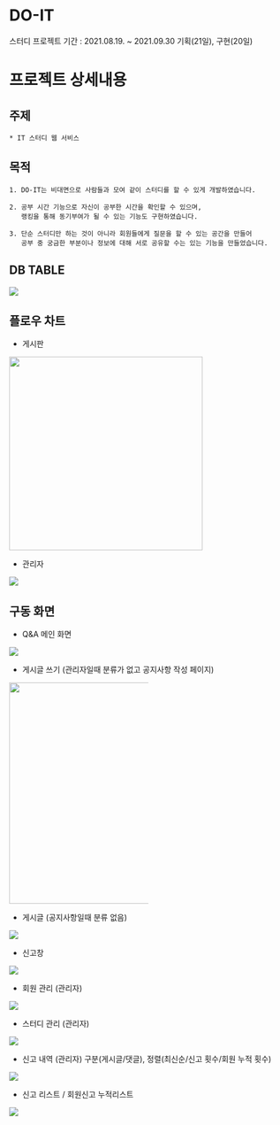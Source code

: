 # DO-IT
스터디 프로젝트
기간 : 2021.08.19. ~ 2021.09.30 기획(21일), 구현(20일)

# 프로젝트 상세내용

## 주제
```
* IT 스터디 웹 서비스
```

## 목적
```
1. DO-IT는 비대면으로 사람들과 모여 같이 스터디를 할 수 있게 개발하였습니다.

2. 공부 시간 기능으로 자신이 공부한 시간을 확인할 수 있으며,
   랭킹을 통해 동기부여가 될 수 있는 기능도 구현하였습니다.
   
3. 단순 스터디만 하는 것이 아니라 회원들에게 질문을 할 수 있는 공간을 만들어
   공부 중 궁금한 부분이나 정보에 대해 서로 공유할 수는 있는 기능을 만들었습니다.
```

## DB TABLE
<img src="https://user-images.githubusercontent.com/59522336/148394448-1a647fcc-ede7-42e9-b86f-5c11987f9afe.png" style="max-width: 100%;">

## 플로우 차트
* 게시판
<img src="https://user-images.githubusercontent.com/59522336/148394611-281bcc0e-1a73-4fdf-b489-b18aaa149b3c.png" style="max-width: 100%;" height="350px">

* 관리자
<img src="https://user-images.githubusercontent.com/59522336/148394714-8c831235-1094-4434-8eac-9a3c59326359.png" style="max-width: 100%;">

## 구동 화면
+ Q&A 메인 화면
<img src="https://user-images.githubusercontent.com/59522336/148397516-9088011c-30cd-4d64-9744-5c81f9380f0c.png" style="max-width: 100%;">

<br>

+ 게시글 쓰기 (관리자일때 분류가 없고 공지사항 작성 페이지)
<img src="https://user-images.githubusercontent.com/59522336/148397924-3b6eb39c-69a8-4767-a522-a7fdbc6143f3.png" style="max-width: 50%;" height="400">

<br>

+ 게시글 (공지사항일때 분류 없음)
<img src="https://user-images.githubusercontent.com/59522336/148399841-77107caa-552f-46df-a85f-3d3614cf7ae7.png">

<br>

+ 신고창
<img src="https://user-images.githubusercontent.com/59522336/148400777-6ab298e3-a211-4a64-9e90-209cbf5191b7.png" style="max-width: 100%;">

<br>

+ 회원 관리 (관리자)
<img src="https://user-images.githubusercontent.com/59522336/148401037-63e64ea4-652c-43e5-8a31-26500eb453cd.png" style="max-width: 100%;">

<br>

+ 스터디 관리 (관리자)
<img src="https://user-images.githubusercontent.com/59522336/148402725-514dbbb5-00f9-4f17-a5a5-3f864d63ae49.png" style="max-width: 100%;">

<br>

+ 신고 내역 (관리자)
구분(게시글/댓글), 정렬(최신순/신고 횟수/회원 누적 횟수)
<img src="https://user-images.githubusercontent.com/59522336/148403005-5b0fb540-6788-41ba-82b2-10f28536f91d.png" style="max-width: 100%;">

<br>

+ 신고 리스트 / 회원신고 누적리스트
<img src="https://user-images.githubusercontent.com/59522336/148403607-c5c89c2e-84b4-4f1e-b71a-0f221fa79e7d.png" style="max-width: 100%;">
